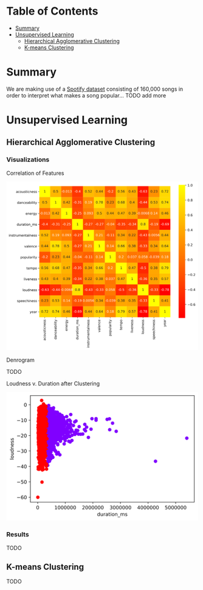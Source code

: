 # Table of Contents

* [Summary](#summary)
* [Unsupervised Learning](#unsupervised-learning)
  * [Hierarchical Agglomerative Clustering](#hierarchical-agglomerative-clustering)
  * [K-means Clustering](#k-means-clustering)

# Summary

We are making use of a [Spotify dataset](https://www.kaggle.com/yamaerenay/spotify-dataset-19212020-160k-tracks/tasks?taskId=2173) consisting of 160,000 songs in order to interpret what makes a song popular... TODO add more

# Unsupervised Learning

## Hierarchical Agglomerative Clustering

### Visualizations

Correlation of Features

<img src="img/correlation_heatmap.svg"/>

Denrogram

TODO

Loudness v. Duration after Clustering

<img src="img/hac_clustering.svg"/>

### Results

TODO

## K-means Clustering

TODO
